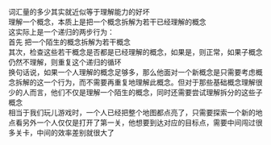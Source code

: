 词汇量的多少其实就近似等于理解能力的好坏  
理解一个概念，本质上是把一个概念拆解为若干已经理解的概念  
这实际上是一个递归的两步行为：  
首先 把一个陌生的概念拆解为若干概念  
其次，检查这些若干概念是否都是已经理解的概念，如果是，则正常，如果子概念仍然不理解，则重复这个递归的循环  
换句话说，如果一个人理解的概念足够多，那么他面对一个新概念是只需要考虑概念拆解的这一个行为，而不需要再重复地理解此概念。但对于那些基础概念理解很少的人而言，他们不仅是理解一个陌生的概念，同时还需要尝试理解拆分的这些子概念  
相当于我们玩儿游戏时，一个人已经把整个地图都点亮了，只需要探索一个新的地点看另外一个人仅仅是打开了第一关，他想要到达对应的目标点，需要中间闯过很多关卡，中间的效率差别就很大了